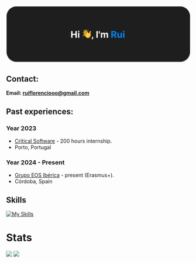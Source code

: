 [![MasterHead](./bannerPf.svg)]()

## Contact:
**Email: ruiflorenciooo@gmail.com**

## Past experiences:
### Year 2023
- [Critical Software](https://criticalsoftware.com/) - 200 hours internship.
- Porto, Portugal
### Year 2024 - Present
- [Grupo EOS Ibérica](https://eosiberica.es/) - present (Erasmus+).
- Córdoba, Spain

## Skills
[![My Skills](https://skillicons.dev/icons?i=dart,go,js,ts,react,nextjs,nodejs,express,flutter,mongodb,firebase,mysql,postgresql,postman,git,docker,figma,html,css,tailwind,bootstrap,arduino)]()

<h1 align="left">Stats</h3>
<p align="left">
  <img height="200em" src="http://github-readme-stats-7hazcpbnr-suizzz11.vercel.app/api?username=masteerrui&show_icons=true&theme=tokyonight&include_all_commits=true&hide_border=true&bg_color=1E1E1E&count-private=true"/>
    <img height="200em" src="http://github-readme-stats-7hazcpbnr-suizzz11.vercel.app/api/top-langs/?username=masteerrui&layout=compact&langs_count=16&bg_color=1E1E1E&theme=tokyonight&hide_border=true&count-private=true"/>
</p>

